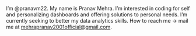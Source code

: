 I’m @pranavm22.
My name is Pranav Mehra.
I’m interested in coding for self and personalizing dashboards and offering solutions to personal needs.
I’m currently seeking to better my data analytics skills.
How to reach me -> mail me at mehrapranav2001official@gmail.com.
